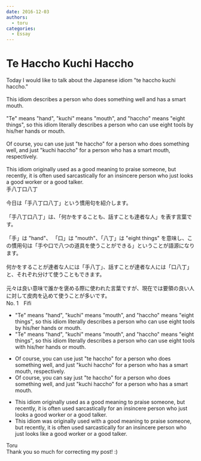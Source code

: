 ```yaml
---
date: 2016-12-03
authors:
  - toru
categories:
  - Essay
---
```


<h1 id="subject_show">Te Haccho Kuchi Haccho</h1>
<div class="date" hidden>Dec 3, 2016 12:13</div>
<div id="post"><div id="body_show_ori">
Today I would like to talk about the Japanese idiom "te haccho kuchi haccho."<br/><br/>This idiom describes a person who does something well and has a smart mouth.<br/><br/>"Te" means "hand", "kuchi" means "mouth", and "haccho" means "eight things", so this idiom literally describes a person who can use eight tools by his/her hands or mouth.<br/><br/>Of course, you can use just "te haccho" for a person who does something well, and just "kuchi haccho" for a person who has a smart mouth, respectively.<br/><br/>This idiom originally used as a good meaning to praise someone, but recently, it is often used sarcastically for an insincere person who just looks a good worker or a good talker.
</div></div>

<!-- more -->

<div id="post_ja"><div id="body_show_mo">
手八丁口八丁<br/><br/>今日は「手八丁口八丁」という慣用句を紹介します。<br/><br/>「手八丁口八丁」は、「何かをすることも、話すことも達者な人」を表す言葉です。<br/><br/>「手」は "hand"、 「口」は "mouth"、「八丁」は "eight things" を意味し、この慣用句は「手や口で八つの道具を使うことができる」ということが語源になります。<br/><br/>何かをすることが達者な人には「手八丁」、話すことが達者な人には「口八丁」と、それぞれ分けて使うこともできます。<br/><br/>元々は良い意味で誰かを褒める際に使われた言葉ですが、現在では要領の良い人に対して皮肉を込めて使うことが多いです。
</div></div>
<div id="block"><div class="first_name"> No. 1　<span class="just_name">Fifi</span></div><div id="block2">
<ul class="correction_field">
<li class="incorrect">"Te" means "hand", "kuchi" means "mouth", and "haccho" means "eight things", so this idiom literally describes a person who can use eight tools by his/her hands or mouth.</li>
<li class="corrected correct">
"Te" means "hand", "kuchi" means "mouth", and "haccho" means "eight things", so this idiom literally describes a person who can use eight tools with his/her hands or mouth.
</li>
</ul>
<ul class="correction_field">
<li class="incorrect">Of course, you can use just "te haccho" for a person who does something well, and just "kuchi haccho" for a person who has a smart mouth, respectively.</li>
<li class="corrected correct">
Of course, you can say just "te haccho" for a person who does something well, and just "kuchi haccho" for a person who has a smart mouth.
</li>
</ul>
<ul class="correction_field">
<li class="incorrect">This idiom originally used as a good meaning to praise someone, but recently, it is often used sarcastically for an insincere person who just looks a good worker or a good talker.</li>
<li class="corrected correct">
This idiom was originally used with a good meaning to praise someone, but recently, it is often used sarcastically for an insincere person who just looks like a good worker or a good talker.
</li>
</ul>
</div><div class="name"><span class="just_name">Toru</span><br>
Thank you so much for correcting my post! :)
</div>
</div>
